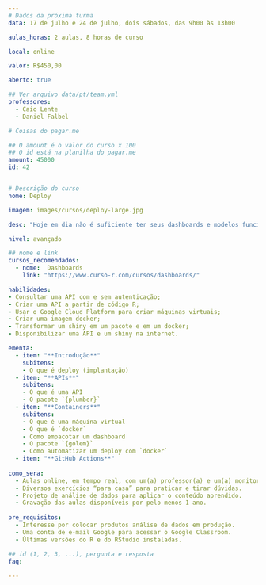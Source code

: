 ```yaml
---
# Dados da próxima turma
data: 17 de julho e 24 de julho, dois sábados, das 9h00 às 13h00

aulas_horas: 2 aulas, 8 horas de curso

local: online

valor: R$450,00

aberto: true

## Ver arquivo data/pt/team.yml
professores:
  - Caio Lente
  - Daniel Falbel

# Coisas do pagar.me

## O amount é o valor do curso x 100
## O id está na planilha do pagar.me
amount: 45000
id: 42


# Descrição do curso
nome: Deploy

imagem: images/cursos/deploy-large.jpg

desc: "Hoje em dia não é suficiente ter seus dashboards e modelos funcionando apenas localmente: em um mundo cada vez mais conectado, interativo e automatizado, é necessário também colocar os resultados de suas análises em produção. Felizmente, esse requisito nunca foi tão simples de cumprir. O objetivo deste workshop é ensinar os conceitos fundamentais para que você seja capaz de fazer o deploy robusto e eficiente dos seus produtos."

nivel: avançado

## nome e link
cursos_recomendados:
  - nome:  Dashboards
    link: "https://www.curso-r.com/cursos/dashboards/"

habilidades:
- Consultar uma API com e sem autenticação;
- Criar uma API a partir de código R;
- Usar o Google Cloud Platform para criar máquinas virtuais;
- Criar uma imagem docker;
- Transformar um shiny em um pacote e em um docker;
- Disponibilizar uma API e um shiny na internet.

ementa:
  - item: "**Introdução**"
    subitens:
    - O que é deploy (implantação)
  - item: "**APIs**"
    subitens:
    - O que é uma API
    - O pacote `{plumber}`
  - item: "**Containers**" 
    subitens:
    - O que é uma máquina virtual
    - O que é `docker`
    - Como empacotar um dashboard
    - O pacote `{golem}`
    - Como automatizar um deploy com `docker`
  - item: "**GitHub Actions**"
    
como_sera: 
  - Aulas online, em tempo real, com um(a) professor(a) e um(a) monitor(a).
  - Diversos exercícios “para casa” para praticar e tirar dúvidas.
  - Projeto de análise de dados para aplicar o conteúdo aprendido.
  - Gravação das aulas disponíveis por pelo menos 1 ano.
  
pre_requisitos: 
  - Interesse por colocar produtos análise de dados em produção.
  - Uma conta de e-mail Google para acessar o Google Classroom.
  - Últimas versões do R e do RStudio instaladas.

## id (1, 2, 3, ...), pergunta e resposta
faq:
  
---
```


